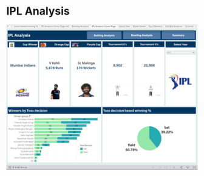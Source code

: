 # IPL Analysis
<img src="https://github.com/Anas07860/18CSE301J_RA2011031010006/blob/main/Tableua%20-%20IPL%20Analysis/tableua%20ss.png?raw=true">

